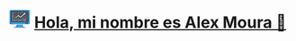 # ![LinkedIn](https://github.com/MouraAnalyst/MouraAnalyst/blob/main/symbol_github.png) [Hola, mi nombre es Alex Moura 👋](https://www.linkedin.com/in/alex-moura-analyst/)

<!--
**MouraAnalyst/MouraAnalyst** is a ✨ _special_ ✨ repository because its `README.md` (this file) appears on your GitHub profile.

Here are some ideas to get you started:

- 🔭 I’m currently working on ...
- 🌱 I’m currently learning ...
- 👯 I’m looking to collaborate on ...
- 🤔 I’m looking for help with ...
- 💬 Ask me about ...
- 📫 How to reach me: ...
- 😄 Pronouns: ...
- ⚡ Fun fact: ...
-->
